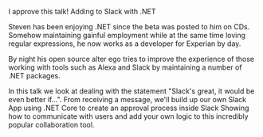 I approve this talk! Adding to Slack with .NET

Steven has been enjoying .NET since the beta was posted to him on CDs. Somehow maintaining gainful employment while at the same time loving regular expressions, he now works as a developer for Experian by day.

By night his open source alter ego tries to improve the experience of those working with tools such as Alexa and Slack by maintaining a number of .NET packages.

In this talk we look at dealing with the statement "Slack's great, it would be even better if...".
From receiving a message, we'll build up our own Slack App using .NET Core to create an approval process inside Slack
Showing how to communicate with users and add your own logic to this incredibly popular collaboration tool.